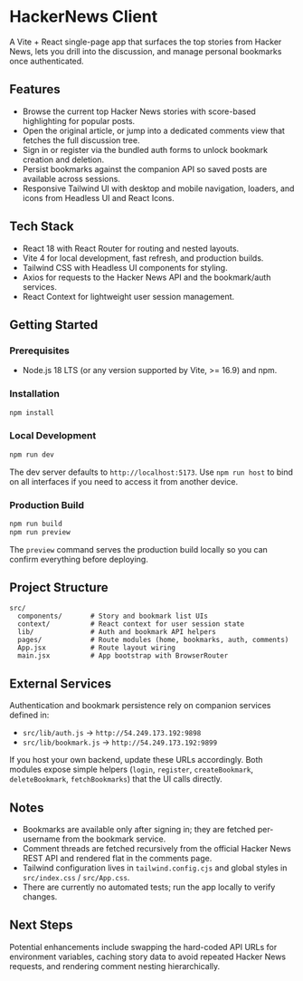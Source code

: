 # HackerNews Client

A Vite + React single-page app that surfaces the top stories from Hacker News, lets you drill into the discussion, and manage personal bookmarks once authenticated.

## Features
- Browse the current top Hacker News stories with score-based highlighting for popular posts.
- Open the original article, or jump into a dedicated comments view that fetches the full discussion tree.
- Sign in or register via the bundled auth forms to unlock bookmark creation and deletion.
- Persist bookmarks against the companion API so saved posts are available across sessions.
- Responsive Tailwind UI with desktop and mobile navigation, loaders, and icons from Headless UI and React Icons.

## Tech Stack
- React 18 with React Router for routing and nested layouts.
- Vite 4 for local development, fast refresh, and production builds.
- Tailwind CSS with Headless UI components for styling.
- Axios for requests to the Hacker News API and the bookmark/auth services.
- React Context for lightweight user session management.

## Getting Started
### Prerequisites
- Node.js 18 LTS (or any version supported by Vite, >= 16.9) and npm.

### Installation
```bash
npm install
```

### Local Development
```bash
npm run dev
```
The dev server defaults to `http://localhost:5173`. Use `npm run host` to bind on all interfaces if you need to access it from another device.

### Production Build
```bash
npm run build
npm run preview
```
The `preview` command serves the production build locally so you can confirm everything before deploying.

## Project Structure
```
src/
  components/       # Story and bookmark list UIs
  context/          # React context for user session state
  lib/              # Auth and bookmark API helpers
  pages/            # Route modules (home, bookmarks, auth, comments)
  App.jsx           # Route layout wiring
  main.jsx          # App bootstrap with BrowserRouter
```

## External Services
Authentication and bookmark persistence rely on companion services defined in:
- `src/lib/auth.js` → `http://54.249.173.192:9898`
- `src/lib/bookmark.js` → `http://54.249.173.192:9899`

If you host your own backend, update these URLs accordingly. Both modules expose simple helpers (`login`, `register`, `createBookmark`, `deleteBookmark`, `fetchBookmarks`) that the UI calls directly.

## Notes
- Bookmarks are available only after signing in; they are fetched per-username from the bookmark service.
- Comment threads are fetched recursively from the official Hacker News REST API and rendered flat in the comments page.
- Tailwind configuration lives in `tailwind.config.cjs` and global styles in `src/index.css` / `src/App.css`.
- There are currently no automated tests; run the app locally to verify changes.

## Next Steps
Potential enhancements include swapping the hard-coded API URLs for environment variables, caching story data to avoid repeated Hacker News requests, and rendering comment nesting hierarchically.
